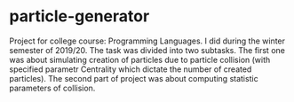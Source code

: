 # particle-generator

Project for college course: Programming Languages. I did during the winter semester of 2019/20. The task was divided into two subtasks. The first one was about simulating creation of particles due to particle collision (with specified parametr Centrality which dictate the number of created particles).
The second part of project was about computing statistic parameters of collision.
 
